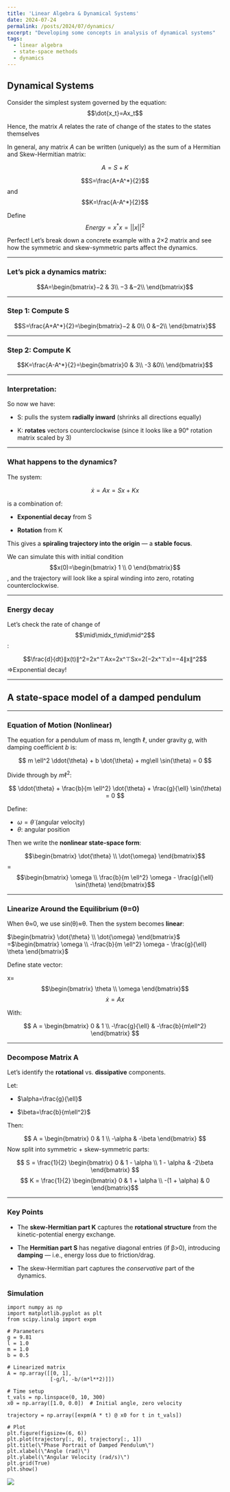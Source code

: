 ```yaml
---
title: 'Linear Algebra & Dynamical Systems'
date: 2024-07-24
permalink: /posts/2024/07/dynamics/
excerpt: "Developing some concepts in analysis of dynamical systems"
tags:
  - linear algebra
  - state-space methods
  - dynamics
---
```


## Dynamical Systems

Consider the simplest system governed by the equation:
$$\dot{x_t}=Ax_t$$

Hence, the matrix $A$ relates the rate of change of the states to the states themselves

In general, any matrix $A$ can be written (uniquely) as the sum of a Hermitian and Skew-Hermitian matrix:

$$A=S+K$$

$$S=\frac{A+A^*}{2}$$ and $$K=\frac{A-A^*}{2}$$

Define $$Energy=x^*x=||x||^2$$



Perfect! Let’s break down a concrete example with a  2×2  matrix and see how the symmetric and skew-symmetric parts affect the dynamics.

----------

### Let’s pick a dynamics matrix:

$$A=\begin{bmatrix}−2 & 3\\ −3 &−2\\ \end{bmatrix}$$

----------

### Step 1: Compute  S

$$S=\frac{A+A^*}{2}=\begin{bmatrix}−2 & 0\\ 0 &−2\\ \end{bmatrix}$$

----------

### Step 2: Compute  K

$$K=\frac{A-A^*}{2}=\begin{bmatrix}0 & 3\\ -3 &0\\ \end{bmatrix}$$

----------

### Interpretation:

So now we have:

-   S: pulls the system  **radially inward**  (shrinks all directions equally)
    
-   K:  **rotates**  vectors counterclockwise (since it looks like a 90° rotation matrix scaled by 3)
    

----------

### What happens to the dynamics?

The system:

$$\dot{x}=Ax=Sx+Kx$$

is a combination of:

-   **Exponential decay**  from  S
    
-   **Rotation**  from  K
    

This gives a  **spiraling trajectory into the origin**  — a  **stable focus**.

We can simulate this with initial condition $$x(0)=\begin{bmatrix} 1 \\ 0 \end{bmatrix}$$, and the trajectory will look like a spiral winding into zero, rotating counterclockwise.

----------

### Energy decay

Let’s check the rate of change of  $$\mid\midx_t\mid\mid^2$$:

$$\frac{d}{dt}∥x(t)∥^2=2x^⊤Ax=2x^⊤Sx=2(−2x^⊤x)=−4∥x∥^2$$⇒Exponential decay!




----------

##  A state-space model of a  **damped pendulum**

----------

### Equation of Motion (Nonlinear)

The equation for a pendulum of mass  m, length  $\ell$, under gravity  $g$, with damping coefficient  $b$  is:

$$
m \ell^2 \ddot{\theta} + b \dot{\theta} + mg\ell \sin(\theta) = 0
$$

Divide through by  $m \ell^2$:

$$
\ddot{\theta} + \frac{b}{m \ell^2} \dot{\theta} + \frac{g}{\ell} \sin(\theta) = 0
$$

Define:
-   $\omega=\dot{\theta}$  (angular velocity)
-   $\theta$:  angular position
    

Then we write the  **nonlinear state-space form**:

$$\begin{bmatrix}
\dot{\theta} \\
\dot{\omega}
\end{bmatrix}$$=
$$\begin{bmatrix}
\omega \\
\frac{b}{m \ell^2} \omega - \frac{g}{\ell} \sin(\theta)
\end{bmatrix}$$

----------

### Linearize Around the Equilibrium (θ=0)

When  θ≈0, we use  sin⁡(θ)≈θ. Then the system becomes  **linear**:

$\begin{bmatrix}
\dot{\theta} \\
\dot{\omega}
\end{bmatrix}$
=$\begin{bmatrix}
\omega \\
-\frac{b}{m \ell^2} \omega - \frac{g}{\ell} \theta
\end{bmatrix}$

Define state vector:

x=$$\begin{bmatrix} \theta \\ \omega \end{bmatrix}$$
$$\dot{x}=Ax$$

With:

$$ A = \begin{bmatrix} 0 & 1 \\ -\frac{g}{\ell} & -\frac{b}{m\ell^2} \end{bmatrix} $$

----------

### Decompose Matrix  A

Let’s identify the  **rotational**  vs.  **dissipative**  components.

Let:

-   $\alpha=\frac{g}{\ell}$
    
-   $\beta=\frac{b}{m\ell^2}$
    

Then:

$$ A = \begin{bmatrix} 0 & 1 \\ -\alpha & -\beta \end{bmatrix} $$
Now split into symmetric + skew-symmetric parts:

$$ S = \frac{1}{2} \begin{bmatrix} 0 & 1 - \alpha \\ 1 - \alpha & -2\beta \end{bmatrix} $$ $$ K = \frac{1}{2} \begin{bmatrix} 0 & 1 + \alpha \\ -(1 + \alpha) & 0 \end{bmatrix}$$

----------

###  Key Points

-   The  **skew-Hermitian part  K**  captures the  **rotational structure**  from the kinetic-potential energy exchange.
    
-   The  **Hermitian part  S**  has negative diagonal entries (if  β>0), introducing  **damping**  — i.e., energy loss due to friction/drag.
    
- The skew-Hermitian part captures the *conservative* part of the dynamics. 
    
### Simulation

```
import numpy as np
import matplotlib.pyplot as plt
from scipy.linalg import expm

# Parameters
g = 9.81
l = 1.0
m = 1.0
b = 0.5

# Linearized matrix
A = np.array([[0, 1],
              [-g/l, -b/(m*l**2)]])

# Time setup
t_vals = np.linspace(0, 10, 300)
x0 = np.array([1.0, 0.0])  # Initial angle, zero velocity

trajectory = np.array([expm(A * t) @ x0 for t in t_vals])

# Plot
plt.figure(figsize=(6, 6))
plt.plot(trajectory[:, 0], trajectory[:, 1])
plt.title(\"Phase Portrait of Damped Pendulum\")
plt.xlabel(\"Angle (rad)\")
plt.ylabel(\"Angular Velocity (rad/s)\")
plt.grid(True)
plt.show()
```

![](/files/artifacts/dynamics/damped_pendulum.gif)
